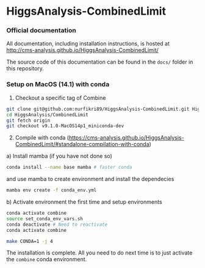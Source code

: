 HiggsAnalysis-CombinedLimit
===========================

### Official documentation

All documentation, including installation instructions, is hosted at
http://cms-analysis.github.io/HiggsAnalysis-CombinedLimit/

The source code of this documentation can be found in the `docs/` folder in this repository.

### Setup on MacOS (14.1) with conda


1. Checkout a specific tag of Combine 

```bash
git clone git@github.com:nurfikri89/HiggsAnalysis-CombinedLimit.git HiggsAnalysis/CombinedLimit
cd HiggsAnalysis/CombinedLimit
git fetch origin
git checkout v9.1.0-MacOS14p1_miniconda-dev
```

2. Compile with conda (https://cms-analysis.github.io/HiggsAnalysis-CombinedLimit/#standalone-compilation-with-conda)


a) Install mamba (if you have not done so) 

```bash
conda install --name base mamba # faster conda
```

and use mamba to create environment and install the dependecies


```bash
mamba env create -f conda_env.yml
```

b) Activate environment the first time and setup environments

```bash
conda activate combine
source set_conda_env_vars.sh
conda deactivate # Need to reactivate
conda activate combine

make CONDA=1 -j 4
```

The installation is complete. All you need to do next time is to just activate the `combine` conda environment.
